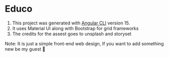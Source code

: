 # Educo

1. This project was generated with [Angular CLI](https://github.com/angular/angular-cli) version 15.
2. It uses Material UI along with Bootstrap for grid frameworks
3. The credits for the assest goes to unsplash and storyset

Note: It is just a simple front-end web design, If you want to add something new be my guest 🙂
